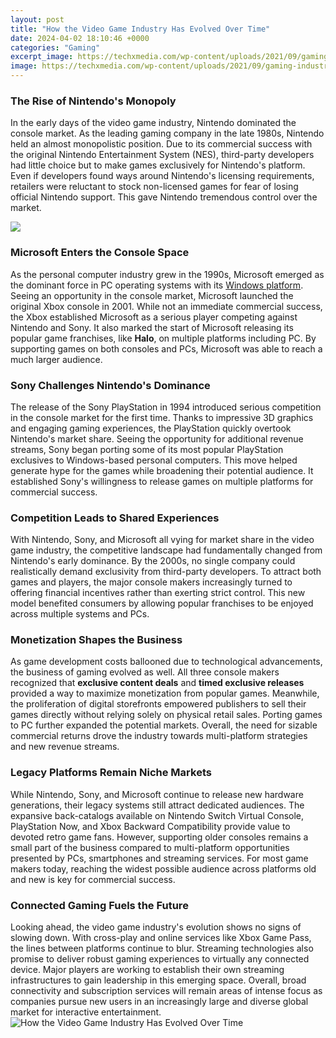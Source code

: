 ```yaml
---
layout: post
title: "How the Video Game Industry Has Evolved Over Time"
date: 2024-04-02 18:10:46 +0000
categories: "Gaming"
excerpt_image: https://techxmedia.com/wp-content/uploads/2021/09/gaming-industry-evolution-online-gaming-techxmedia.jpg
image: https://techxmedia.com/wp-content/uploads/2021/09/gaming-industry-evolution-online-gaming-techxmedia.jpg
---
```


### The Rise of Nintendo's Monopoly
In the early days of the video game industry, Nintendo dominated the console market. As the leading gaming company in the late 1980s, Nintendo held an almost monopolistic position. Due to its commercial success with the original Nintendo Entertainment System (NES), third-party developers had little choice but to make games exclusively for Nintendo's platform. Even if developers found ways around Nintendo's licensing requirements, retailers were reluctant to stock non-licensed games for fear of losing official Nintendo support. This gave Nintendo tremendous control over the market.

![](https://1.bp.blogspot.com/-x0KN3ZA3pM8/X-opaQAh4BI/AAAAAAAAVPc/O568PW3IcocjUTFBNFo6jAG96_fDPpSQgCLcBGAsYHQ/s1786/gaming-history-50-years-timeline-revenue-infographic.png)
### Microsoft Enters the Console Space 
As the personal computer industry grew in the 1990s, Microsoft emerged as the dominant force in PC operating systems with its [Windows platform](https://store.fi.io.vn/collection/dog-father). Seeing an opportunity in the console market, Microsoft launched the original Xbox console in 2001. While not an immediate commercial success, the Xbox established Microsoft as a serious player competing against Nintendo and Sony. It also marked the start of Microsoft releasing its popular game franchises, like **Halo**, on multiple platforms including PC. By supporting games on both consoles and PCs, Microsoft was able to reach a much larger audience. 
### Sony Challenges Nintendo's Dominance 
The release of the Sony PlayStation in 1994 introduced serious competition in the console market for the first time. Thanks to impressive 3D graphics and engaging gaming experiences, the PlayStation quickly overtook Nintendo's market share. Seeing the opportunity for additional revenue streams, Sony began porting some of its most popular PlayStation exclusives to Windows-based personal computers. This move helped generate hype for the games while broadening their potential audience. It established Sony's willingness to release games on multiple platforms for commercial success.
### Competition Leads to Shared Experiences
With Nintendo, Sony, and Microsoft all vying for market share in the video game industry, the competitive landscape had fundamentally changed from Nintendo's early dominance. By the 2000s, no single company could realistically demand exclusivity from third-party developers. To attract both games and players, the major console makers increasingly turned to offering financial incentives rather than exerting strict control. This new model benefited consumers by allowing popular franchises to be enjoyed across multiple systems and PCs.
### Monetization Shapes the Business 
As game development costs ballooned due to technological advancements, the business of gaming evolved as well. All three console makers recognized that **exclusive content deals** and **timed exclusive releases** provided a way to maximize monetization from popular games. Meanwhile, the proliferation of digital storefronts empowered publishers to sell their games directly without relying solely on physical retail sales. Porting games to PC further expanded the potential markets. Overall, the need for sizable commercial returns drove the industry towards multi-platform strategies and new revenue streams.
### Legacy Platforms Remain Niche Markets
While Nintendo, Sony, and Microsoft continue to release new hardware generations, their legacy systems still attract dedicated audiences. The expansive back-catalogs available on Nintendo Switch Virtual Console, PlayStation Now, and Xbox Backward Compatibility provide value to devoted retro game fans. However, supporting older consoles remains a small part of the business compared to multi-platform opportunities presented by PCs, smartphones and streaming services. For most game makers today, reaching the widest possible audience across platforms old and new is key for commercial success.
### Connected Gaming Fuels the Future  
Looking ahead, the video game industry's evolution shows no signs of slowing down. With cross-play and online services like Xbox Game Pass, the lines between platforms continue to blur. Streaming technologies also promise to deliver robust gaming experiences to virtually any connected device. Major players are working to establish their own streaming infrastructures to gain leadership in this emerging space. Overall, broad connectivity and subscription services will remain areas of intense focus as companies pursue new users in an increasingly large and diverse global market for interactive entertainment.
![How the Video Game Industry Has Evolved Over Time](https://techxmedia.com/wp-content/uploads/2021/09/gaming-industry-evolution-online-gaming-techxmedia.jpg)